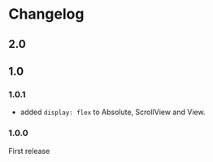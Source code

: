# Changelog

## 2.0

## 1.0

### 1.0.1

- added `display: flex` to Absolute, ScrollView and View.

### 1.0.0

First release
